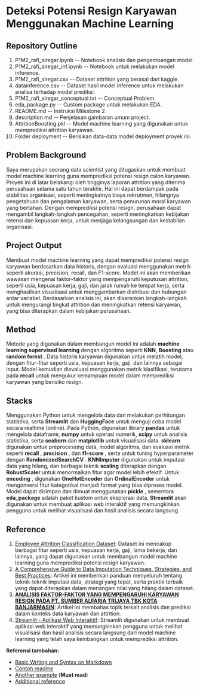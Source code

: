 # Deteksi Potensi Resign Karyawan Menggunakan Machine Learning

## Repository Outline

1. P1M2_rafi_siregar.ipynb -- Notebook analisis dan pengembangan model.
2. P1M2_rafi_siregar_inf.ipynb -- Notebook untuk melakukan model inference.
3. P1M2_rafi_siregar.csv -- Dataset attrition yang berasal dari kaggle.
4. datainference.csv -- Dataset hasil model inference untuk melakukan analisa terhadap model prediksi.
5. P1M2_rafi_siregar_conceptual.txt -- Conceptual Problem.
6. eda_package.py -- Custom package untuk melakukan EDA.
7. README.md -- Instruksi Milestone 2
8. description.md -- Penjelasan gambaran umum project.
9. AttritionBoosting.pkl -- Model machine learning yang digunakan untuk memprediksi attrition karyawan.
10. Folder deployment -- Berisikan data-data model deployment proyek ini.

## Problem Background

Saya merupakan seorang data scientist yang ditugaskan untuk membuat model machine learning guna memprediksi potensi resign calon karyawan. Proyek ini di latar belakangi oleh tingginya laporan attrition yang diterima perusahaan selama satu tahun terakhir. Hal ini dapat berdampak pada stabilitas organisasi, seperti meningkatnya biaya rekrutmen, hilangnya pengetahuan dan pengalaman karyawan, serta penurunan moral karyawan yang bertahan. Dengan memprediksi potensi resign, perusahaan dapat mengambil langkah-langkah pencegahan, seperti meningkatkan kebijakan retensi dan kepuasan kerja, untuk menjaga kelangsungan dan kestabilan organisasi.

## Project Output

Membuat model machine learning yang dapat memprediksi potensi resign karyawan berdasarkan data historis, dengan evaluasi menggunakan metrik seperti akurasi, precision, recall, dan F1-score. Model ini akan memberikan wawasan mengenai faktor-faktor yang mempengaruhi keputusan attrition, seperti usia, kepuasan kerja, gaji, dan jarak rumah ke tempat kerja, serta menghasilkan visualisasi untuk menggambarkan distribusi dan hubungan antar variabel. Berdasarkan analisis ini, akan disarankan langkah-langkah untuk mengurangi tingkat attrition dan meningkatkan retensi karyawan, yang bisa diterapkan dalam kebijakan perusahaan.

## Method

Metode yang digunakan dalam membangun model ini adalah **machine learning supervised learning** dengan algoritma seperti  **KNN**,  **Boosting** atau  **random forest** . Data historis karyawan digunakan untuk melatih model, dengan fitur-fitur seperti usia, kepuasan kerja, gaji, dan lainnya sebagai input. Model kemudian dievaluasi menggunakan metrik klasifikasi, terutama pada **recall** untuk mengukur kemampuan model dalam memprediksi karyawan yang berisiko resign.

## Stacks

Menggunakan Python untuk mengelola data dan melakukan perhitungan statistika, serta **Streamlit** dan **HuggingFace** untuk menguji coba model secara realtime (online). Pada Python, digunakan library **pandas** untuk mengelola dataframe, **numpy** untuk operasi numerik, **scipy** untuk analisis statistika, serta **seaborn** dan **matplotlib** untuk visualisasi data. **sklearn** digunakan untuk preprocessing data, model algoritma, dan evaluasi metrik seperti  **recall** ,  **precision** , dan  **f1-score** , serta untuk tuning hyperparameter dengan  **RandomizedSearchCV** . **KNNImputer** digunakan untuk imputasi data yang hilang, dan berbagai teknik **scaling** diterapkan dengan **RobustScaler** untuk menormalkan fitur agar model lebih efektif. Untuk **encoding** , digunakan **OneHotEncoder** dan **OrdinalEncoder** untuk mengonversi fitur kategorikal menjadi format yang bisa diproses model. Model dapat disimpan dan dimuat menggunakan  **pickle** , sementara **eda_package** adalah paket kustom untuk eksplorasi data. **Streamlit** akan digunakan untuk membuat aplikasi web interaktif yang memungkinkan pengguna untuk melihat visualisasi dan hasil analisis secara langsung.

## Reference

1. [Employee Attrition Classification Dataset](https://www.kaggle.com/datasets/stealthtechnologies/employee-attrition-dataset): Dataset ini mencakup berbagai fitur seperti usia, kepuasan kerja, gaji, lama bekerja, dan lainnya, yang dapat digunakan untuk membangun model machine learning guna memprediksi potensi resign karyawan.
2. [A Comprehensive Guide to Data Imputation Techniques, Strategies, and Best Practices](https://medium.com/@tarangds/a-comprehensive-guide-to-data-imputation-techniques-strategies-and-best-practices-152a10fee543): Artikel ini memberikan panduan menyeluruh tentang teknik-teknik imputasi data, strategi yang tepat, serta praktik terbaik yang dapat diterapkan dalam menangani nilai yang hilang dalam dataset.
3. **[ANALISIS FAKTOR-FAKTOR YANG MEMPENGARUHI KARYAWAN RESIGN PADA PT. SUMBER ALFARIA TRIJAYA TBK KOTA BANJARMASIN](https://eprints.uniska-bjm.ac.id/8005/1/ARTIKEL%20RATNA%20SARI%20FIX.pdf)**: Artikel ini membahas topik terkait analisis dan prediksi dalam konteks data karyawan dan attrition.
4. [Streamlit - Aplikasi Web Interaktif](https://huggingface.co/spaces/egar1444/EmployeeAttritionPrediction): Streamlit digunakan untuk membuat aplikasi web interaktif yang memungkinkan pengguna untuk melihat visualisasi dan hasil analisis secara langsung dari model machine learning yang telah saya kembangkan untuk memprediksi attrition.

**Referensi tambahan:**

- [Basic Writing and Syntax on Markdown](https://docs.github.com/en/get-started/writing-on-github/getting-started-with-writing-and-formatting-on-github/basic-writing-and-formatting-syntax)
- [Contoh readme](https://github.com/fahmimnalfrzki/Swift-XRT-Automation)
- [Another example](https://github.com/sanggusti/final_bangkit) (**Must read**)
- [Additional reference](https://www.freecodecamp.org/news/how-to-write-a-good-readme-file/)
